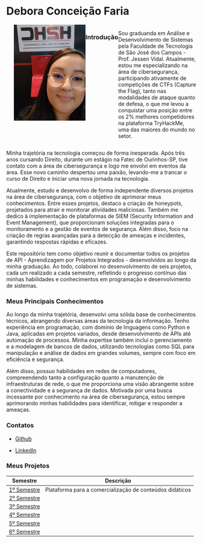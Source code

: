 # Debora Conceição Faria

<div style="display: flex; align-items: flex-start;">
  <img src="https://github.com/deborafaria01/TG-fatec/blob/main/H2HC%202023.jpeg" alt="H2HC 2023" width="190" align="right" style="margin-left: 20px;">
  <p>
    
### Introdução
Sou graduanda em Análise e Desenvolvimento de Sistemas pela Faculdade de Tecnologia de São José dos Campos - Prof. Jessen Vidal. Atualmente, estou me especializando na área de 
cibersegurança, participando ativamente de competições de CTFs (Capture the Flag), tanto nas modalidades de ataque quanto de defesa, o que me levou a conquistar uma posição entre os 2% 
melhores competidores na plataforma TryHackMe, uma das maiores do mundo no setor.
</p>
</div>

<p>
Minha trajetória na tecnologia começou de forma inesperada. Após três anos cursando Direito, durante um estágio na Fatec de Ourinhos-SP, tive contato com a área de cibersegurança e logo me 
envolvi em eventos da área. Esse novo caminho despertou uma paixão, levando-me a trancar o curso de Direito e iniciar uma nova jornada na tecnologia.
</p>

<p>
Atualmente, estudo e desenvolvo de forma independente diversos projetos na área de cibersegurança, com o objetivo de aprimorar meus conhecimentos. Entre esses projetos, destaco a criação de honeypots, projetados para atrair e monitorar atividades maliciosas. Também me dedico à implementação de plataformas de SIEM (Security Information and Event Management), que proporcionam soluções integradas para o monitoramento e a gestão de eventos de segurança. Além disso, foco na criação de regras avançadas para a detecção de ameaças e incidentes, garantindo respostas rápidas e eficazes.
</p>

<p>
Este repositório tem como objetivo reunir e documentar todos os projetos de API - Aprendizagem por Projetos Integrados - desenvolvidos ao longo da minha graduação. Ao todo, colaborei no 
desenvolvimento de seis projetos, cada um realizado a cada semestre, refletindo o progresso contínuo das minhas habilidades e conhecimentos em programação e desenvolvimento de sistemas.
</p>


### Meus Principais Conhecimentos
Ao longo da minha trajetória, desenvolvi uma sólida base de conhecimentos técnicos, abrangendo diversas áreas da tecnologia da informação. Tenho experiência em programação, com domínio 
de linguagens como Python e Java, aplicadas em projetos variados, desde desenvolvimento de APIs até automação de processos. Minha expertise também inclui o gerenciamento e a modelagem de 
bancos de dados, utilizando tecnologias como SQL para manipulação e análise de dados em grandes volumes, sempre com foco em eficiência e segurança.

Além disso, possuo habilidades em redes de computadores, compreendendo tanto a configuração quanto a manutenção de infraestruturas de rede, o que me proporciona uma visão abrangente 
sobre a conectividade e a segurança de dados. Motivada por uma busca incessante por conhecimento na área de cibersegurança, estou sempre aprimorando minhas habilidades para identificar, 
mitigar e responder a ameaças. 

### Contatos
- [Github](https://github.com/deborafaria01)

- [LinkedIn](https://www.linkedin.com/in/debora-faria2109/)

### Meus Projetos

| Semestre                                               | Descrição                                                |
|--------------------------------------------------------|----------------------------------------------------------|
| [1º Semestre](https://github.com/deborafaria01/TG-fatec/tree/main/01-semestre) | Plataforma para a comercialização de conteúdos didáticos |
| [2º Semestre](https://github.com/deborafaria01/TG-fatec/tree/main/02-semestre) |  |
| [3º Semestre](https://github.com/deborafaria01/TG-fatec/tree/main/03-semestre) |  |
| [4º Semestre](https://github.com/deborafaria01/TG-fatec/tree/main/04-semestre) |  |
| [5º Semestre](https://github.com/deborafaria01/TG-fatec/tree/main/05-semestre) |  |
| [6º Semestre](https://github.com/deborafaria01/TG-fatec/tree/main/06-semestre) |  |









